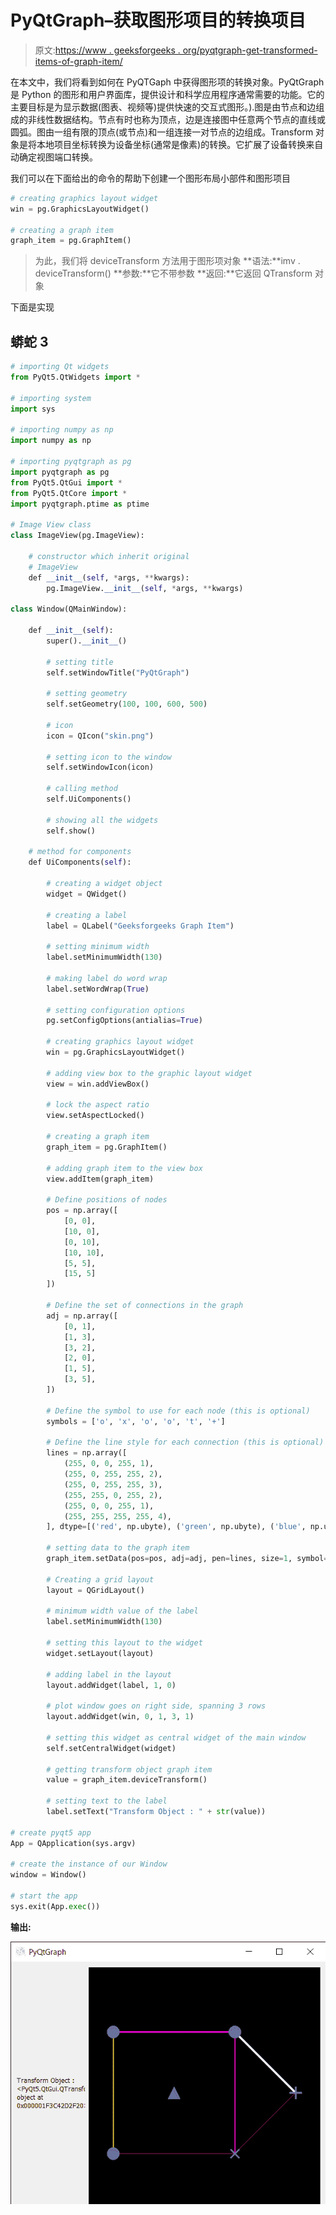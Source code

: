 # PyQtGraph–获取图形项目的转换项目

> 原文:[https://www . geeksforgeeks . org/pyqtgraph-get-transformed-items-of-graph-item/](https://www.geeksforgeeks.org/pyqtgraph-getting-transformed-items-of-graph-item/)

在本文中，我们将看到如何在 PyQTGaph 中获得图形项的转换对象。PyQtGraph 是 Python 的图形和用户界面库，提供设计和科学应用程序通常需要的功能。它的主要目标是为显示数据(图表、视频等)提供快速的交互式图形。).图是由节点和边组成的非线性数据结构。节点有时也称为顶点，边是连接图中任意两个节点的直线或圆弧。图由一组有限的顶点(或节点)和一组连接一对节点的边组成。Transform 对象是将本地项目坐标转换为设备坐标(通常是像素)的转换。它扩展了设备转换来自动确定视图端口转换。

我们可以在下面给出的命令的帮助下创建一个图形布局小部件和图形项目

```py
# creating graphics layout widget
win = pg.GraphicsLayoutWidget()

# creating a graph item
graph_item = pg.GraphItem()
```

> 为此，我们将 deviceTransform 方法用于图形项对象
> **语法:**imv . deviceTransform()
> **参数:**它不带参数
> **返回:**它返回 QTransform 对象

下面是实现

## 蟒蛇 3

```py
# importing Qt widgets
from PyQt5.QtWidgets import *

# importing system
import sys

# importing numpy as np
import numpy as np

# importing pyqtgraph as pg
import pyqtgraph as pg
from PyQt5.QtGui import *
from PyQt5.QtCore import *
import pyqtgraph.ptime as ptime

# Image View class
class ImageView(pg.ImageView):

    # constructor which inherit original
    # ImageView
    def __init__(self, *args, **kwargs):
        pg.ImageView.__init__(self, *args, **kwargs)

class Window(QMainWindow):

    def __init__(self):
        super().__init__()

        # setting title
        self.setWindowTitle("PyQtGraph")

        # setting geometry
        self.setGeometry(100, 100, 600, 500)

        # icon
        icon = QIcon("skin.png")

        # setting icon to the window
        self.setWindowIcon(icon)

        # calling method
        self.UiComponents()

        # showing all the widgets
        self.show()

    # method for components
    def UiComponents(self):

        # creating a widget object
        widget = QWidget()

        # creating a label
        label = QLabel("Geeksforgeeks Graph Item")

        # setting minimum width
        label.setMinimumWidth(130)

        # making label do word wrap
        label.setWordWrap(True)

        # setting configuration options
        pg.setConfigOptions(antialias=True)

        # creating graphics layout widget
        win = pg.GraphicsLayoutWidget()

        # adding view box to the graphic layout widget
        view = win.addViewBox()

        # lock the aspect ratio
        view.setAspectLocked()

        # creating a graph item
        graph_item = pg.GraphItem()

        # adding graph item to the view box
        view.addItem(graph_item)

        # Define positions of nodes
        pos = np.array([
            [0, 0],
            [10, 0],
            [0, 10],
            [10, 10],
            [5, 5],
            [15, 5]
        ])

        # Define the set of connections in the graph
        adj = np.array([
            [0, 1],
            [1, 3],
            [3, 2],
            [2, 0],
            [1, 5],
            [3, 5],
        ])

        # Define the symbol to use for each node (this is optional)
        symbols = ['o', 'x', 'o', 'o', 't', '+']

        # Define the line style for each connection (this is optional)
        lines = np.array([
            (255, 0, 0, 255, 1),
            (255, 0, 255, 255, 2),
            (255, 0, 255, 255, 3),
            (255, 255, 0, 255, 2),
            (255, 0, 0, 255, 1),
            (255, 255, 255, 255, 4),
        ], dtype=[('red', np.ubyte), ('green', np.ubyte), ('blue', np.ubyte), ('alpha', np.ubyte), ('width', float)])

        # setting data to the graph item
        graph_item.setData(pos=pos, adj=adj, pen=lines, size=1, symbol=symbols, pxMode=False)

        # Creating a grid layout
        layout = QGridLayout()

        # minimum width value of the label
        label.setMinimumWidth(130)

        # setting this layout to the widget
        widget.setLayout(layout)

        # adding label in the layout
        layout.addWidget(label, 1, 0)

        # plot window goes on right side, spanning 3 rows
        layout.addWidget(win, 0, 1, 3, 1)

        # setting this widget as central widget of the main window
        self.setCentralWidget(widget)

        # getting transform object graph item
        value = graph_item.deviceTransform()

        # setting text to the label
        label.setText("Transform Object : " + str(value))

# create pyqt5 app
App = QApplication(sys.argv)

# create the instance of our Window
window = Window()

# start the app
sys.exit(App.exec())
```

**输出:**

![](img/41bda0aa7b48636c2130142b684c56f6.png)